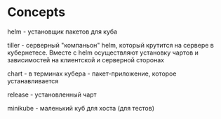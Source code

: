 # Concepts

helm - установщик пакетов для куба

tiller - серверный "компаньон" helm, который крутится на сервере в кубернетесе. Вместе с helm осуществляют установку чартов и зависимостей на клиентской и серверной сторонах

chart - в терминах кубера - пакет-приложение, которое устанавливается

release - установленный чарт

minikube - маленький куб для хоста (для тестов)
